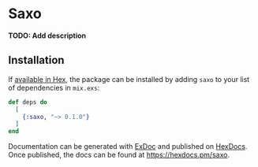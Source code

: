 # Saxo

**TODO: Add description**

## Installation

If [available in Hex](https://hex.pm/docs/publish), the package can be installed
by adding `saxo` to your list of dependencies in `mix.exs`:

```elixir
def deps do
  [
    {:saxo, "~> 0.1.0"}
  ]
end
```

Documentation can be generated with [ExDoc](https://github.com/elixir-lang/ex_doc)
and published on [HexDocs](https://hexdocs.pm). Once published, the docs can
be found at <https://hexdocs.pm/saxo>.

